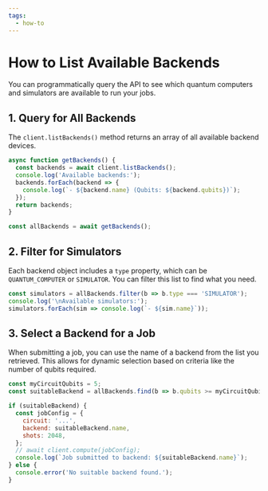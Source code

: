 ```yaml
---
tags:
  - how-to
---
```

# How to List Available Backends

You can programmatically query the API to see which quantum computers and simulators are available to run your jobs.

## 1. Query for All Backends
The `client.listBackends()` method returns an array of all available backend devices.

```javascript
async function getBackends() {
  const backends = await client.listBackends();
  console.log('Available backends:');
  backends.forEach(backend => {
    console.log(`- ${backend.name} (Qubits: ${backend.qubits})`);
  });
  return backends;
}

const allBackends = await getBackends();
```

## 2. Filter for Simulators
Each backend object includes a `type` property, which can be `QUANTUM_COMPUTER` or `SIMULATOR`. You can filter this list to find what you need.

```javascript
const simulators = allBackends.filter(b => b.type === 'SIMULATOR');
console.log('\nAvailable simulators:');
simulators.forEach(sim => console.log(`- ${sim.name}`));
```

## 3. Select a Backend for a Job
When submitting a job, you can use the name of a backend from the list you retrieved. This allows for dynamic selection based on criteria like the number of qubits required.

```javascript
const myCircuitQubits = 5;
const suitableBackend = allBackends.find(b => b.qubits >= myCircuitQubits && b.status === 'ONLINE');

if (suitableBackend) {
  const jobConfig = {
    circuit: '...',
    backend: suitableBackend.name,
    shots: 2048,
  };
  // await client.compute(jobConfig);
  console.log(`Job submitted to backend: ${suitableBackend.name}`);
} else {
  console.error('No suitable backend found.');
}
```
